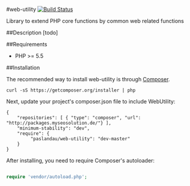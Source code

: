 #web-utility
[![Build Status](https://travis-ci.org/paslandau/web-utility.svg?branch=master)](https://travis-ci.org/paslandau/web-utility)

Library to extend PHP core functions by common web related functions

##Description
[todo]

##Requirements

- PHP >= 5.5

##Installation

The recommended way to install web-utility is through [Composer](http://getcomposer.org/).

    curl -sS https://getcomposer.org/installer | php

Next, update your project's composer.json file to include WebUtility:

    {
        "repositories": [ { "type": "composer", "url": "http://packages.myseosolution.de/"} ],
        "minimum-stability": "dev",
        "require": {
             "paslandau/web-utility": "dev-master"
        }
    }

After installing, you need to require Composer's autoloader:
```php

require 'vendor/autoload.php';
```